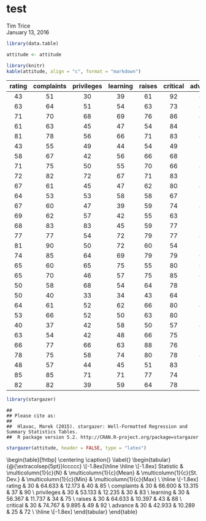 # test
Tim Trice  
January 13, 2016  


```r
library(data.table)

attitude <- attitude
```


```r
library(knitr)
kable(attitude, align = "c", format = "markdown")
```



| rating | complaints | privileges | learning | raises | critical | advance |
|:------:|:----------:|:----------:|:--------:|:------:|:--------:|:-------:|
|   43   |     51     |     30     |    39    |   61   |    92    |   45    |
|   63   |     64     |     51     |    54    |   63   |    73    |   47    |
|   71   |     70     |     68     |    69    |   76   |    86    |   48    |
|   61   |     63     |     45     |    47    |   54   |    84    |   35    |
|   81   |     78     |     56     |    66    |   71   |    83    |   47    |
|   43   |     55     |     49     |    44    |   54   |    49    |   34    |
|   58   |     67     |     42     |    56    |   66   |    68    |   35    |
|   71   |     75     |     50     |    55    |   70   |    66    |   41    |
|   72   |     82     |     72     |    67    |   71   |    83    |   31    |
|   67   |     61     |     45     |    47    |   62   |    80    |   41    |
|   64   |     53     |     53     |    58    |   58   |    67    |   34    |
|   67   |     60     |     47     |    39    |   59   |    74    |   41    |
|   69   |     62     |     57     |    42    |   55   |    63    |   25    |
|   68   |     83     |     83     |    45    |   59   |    77    |   35    |
|   77   |     77     |     54     |    72    |   79   |    77    |   46    |
|   81   |     90     |     50     |    72    |   60   |    54    |   36    |
|   74   |     85     |     64     |    69    |   79   |    79    |   63    |
|   65   |     60     |     65     |    75    |   55   |    80    |   60    |
|   65   |     70     |     46     |    57    |   75   |    85    |   46    |
|   50   |     58     |     68     |    54    |   64   |    78    |   52    |
|   50   |     40     |     33     |    34    |   43   |    64    |   33    |
|   64   |     61     |     52     |    62    |   66   |    80    |   41    |
|   53   |     66     |     52     |    50    |   63   |    80    |   37    |
|   40   |     37     |     42     |    58    |   50   |    57    |   49    |
|   63   |     54     |     42     |    48    |   66   |    75    |   33    |
|   66   |     77     |     66     |    63    |   88   |    76    |   72    |
|   78   |     75     |     58     |    74    |   80   |    78    |   49    |
|   48   |     57     |     44     |    45    |   51   |    83    |   38    |
|   85   |     85     |     71     |    71    |   77   |    74    |   55    |
|   82   |     82     |     39     |    59    |   64   |    78    |   39    |


```r
library(stargazer)
```

```
## 
## Please cite as: 
## 
##  Hlavac, Marek (2015). stargazer: Well-Formatted Regression and Summary Statistics Tables.
##  R package version 5.2. http://CRAN.R-project.org/package=stargazer
```

```r
stargazer(attitude, header = FALSE, type = "latex")
```


\begin{table}[!htbp] \centering 
  \caption{} 
  \label{} 
\begin{tabular}{@{\extracolsep{5pt}}lccccc} 
\\[-1.8ex]\hline 
\hline \\[-1.8ex] 
Statistic & \multicolumn{1}{c}{N} & \multicolumn{1}{c}{Mean} & \multicolumn{1}{c}{St. Dev.} & \multicolumn{1}{c}{Min} & \multicolumn{1}{c}{Max} \\ 
\hline \\[-1.8ex] 
rating & 30 & 64.633 & 12.173 & 40 & 85 \\ 
complaints & 30 & 66.600 & 13.315 & 37 & 90 \\ 
privileges & 30 & 53.133 & 12.235 & 30 & 83 \\ 
learning & 30 & 56.367 & 11.737 & 34 & 75 \\ 
raises & 30 & 64.633 & 10.397 & 43 & 88 \\ 
critical & 30 & 74.767 & 9.895 & 49 & 92 \\ 
advance & 30 & 42.933 & 10.289 & 25 & 72 \\ 
\hline \\[-1.8ex] 
\end{tabular} 
\end{table} 

